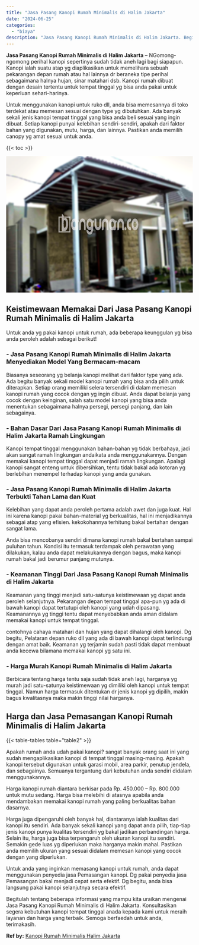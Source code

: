 ```yaml
---
title: "Jasa Pasang Kanopi Rumah Minimalis di Halim Jakarta"
date: "2024-06-25"
categories: 
  - "biaya"
description: "Jasa Pasang Kanopi Rumah Minimalis di Halim Jakarta. Begitulah tentang beberapa informasi yang mampu kita uraikan mengenai Jasa Pasang Kanopi Rumah Minimalis..."
---
```


**Jasa Pasang Kanopi Rumah Minimalis di Halim Jakarta** – NGomong-ngomong perihal kanopi sepertinya sudah tidak aneh lagi bagi siapapun. Kanopi ialah suatu atap yg diaplikasikan untuk memelihara sebuah pekarangan depan rumah atau hal lainnya dr beraneka tipe perihal sebagaimana halnya hujan, sinar matahari dsb. Kanopi rumah dibuat dengan desain tertentu untuk tempat tinggal yg bisa anda pakai untuk keperluan sehari-harinya.

Untuk menggunakan kanopi untuk ruko dll, anda bisa memesannya di toko terdekat atau memesan sesuai dengan type yg dibutuhkan. Ada banyak sekali jenis kanopi tempat tinggal yang bisa anda beli sesuai yang ingin dibuat. Setiap kanopi punyai kelebihan sendiri-sendiri, apakah dari faktor bahan yang digunakan, mutu, harga, dan lainnya. Pastikan anda memilih canopy yg amat sesuai untuk anda.

{{< toc >}}

![Jasa Pasang Kanopi Rumah Minimalis di Halim Jakarta](/images/harga-kanopi-minimalis-08.png)

## Keistimewaan Memakai Dari Jasa Pasang Kanopi Rumah Minimalis di Halim Jakarta

Untuk anda yg pakai kanopi untuk rumah, ada beberapa keunggulan yg bisa anda peroleh adalah sebagai berikut!

### \- Jasa Pasang Kanopi Rumah Minimalis di Halim Jakarta Menyediakan Model Yang Bermacam-macam

Biasanya seseorang yg belanja kanopi melihat dari faktor type yang ada. Ada begitu banyak sekali model kanopi rumah yang bisa anda pilih untuk diterapkan. Setiap orang memiliki selera tersendiri di dalam memesan kanopi rumah yang cocok dengan yg ingin dibuat. Anda dapat belanja yang cocok dengan keinginan, salah satu model kanopi yang bisa anda menentukan sebagaimana halnya persegi, persegi panjang, dan lain sebagainya.

### \- Bahan Dasar Dari Jasa Pasang Kanopi Rumah Minimalis di Halim Jakarta Ramah Lingkungan

Kanopi tempat tinggal menggunakan bahan-bahan yg tidak berbahaya, jadi akan sangat ramah lingkungan andaikata anda menggunakannya. Dengan memakai kanopi tempat tinggal dapat menjadi ramah lingkungan. Apalagi kanopi sangat enteng untuk dibersihkan, tentu tidak bakal ada kotoran yg berlebihan menempel terhadap kanopi yang anda gunakan.

### \- Jasa Pasang Kanopi Rumah Minimalis di Halim Jakarta Terbukti Tahan Lama dan Kuat

Kelebihan yang dapat anda peroleh pertama adalah awet dan juga kuat. Hal ini karena kanopi pakai bahan-material yg berkualitas, hal ini menjadikannya sebagai atap yang efisien. kekokohannya terhitung bakal bertahan dengan sangat lama.

Anda bisa mencobanya sendiri dimana kanopi rumah bakal bertahan sampai puluhan tahun. Kondisi itu termasuk terdampak oleh perawatan yang dilakukan, kalau anda dapat melakukannya dengan bagus, maka kanopi rumah bakal jadi berumur panjang mutunya.

### \- Keamanan Tinggi Dari Jasa Pasang Kanopi Rumah Minimalis di Halim Jakarta

Keamanan yang tinggi menjadi satu-satunya keistimewaan yg dapat anda peroleh selanjutnya. Pekarangan depan tempat tinggal apa-pun yg ada di bawah kanopi dapat tertutupi oleh kanopi yang udah dipasang. Keamanannya yg tinggi tentu dapat menyebabkan anda aman didalam memakai kanopi untuk tempat tinggal.

contohnya cahaya matahari dan hujan yang dapat dihalangi oleh kanopi. Dg begitu, Pelataran depan ruko dll yang ada di bawah kanopi dapat terlindungi dengan amat baik. Keamanan yg terjamin sudah pasti tidak dapat membuat anda kecewa bilamana memakai kanopi yg satu ini.

### \- Harga Murah Kanopi Rumah Minimalis di Halim Jakarta

Berbicara tentang harga tentu saja sudah tidak aneh lagi, harganya yg murah jadi satu-satunya keistimewaan yg dimiliki oleh kanopi untuk tempat tinggal. Namun harga termasuk ditentukan dr jenis kanopi yg dipilih, makin bagus kwalitasnya maka makin tinggi nilai harganya.

## Harga dan Jasa Pemasangan Kanopi Rumah Minimalis di Halim Jakarta

{{< table-tables table="table2" >}}

Apakah rumah anda udah pakai kanopi? sangat banyak orang saat ini yang sudah mengaplikasikan kanopi di tempat tinggal masing-masing. Apakah kanopi tersebut digunakan untuk garasi mobil, area parkir, penutup jendela, dan sebagainya. Semuanya tergantung dari kebutuhan anda sendiri didalam menggunakannya.

Harga kanopi rumah diantara berkisar pada Rp. 450.000 – Rp. 800.000 untuk mutu sedang. Harga bisa melebihi di atasnya apabila anda mendambakan memakai kanopi rumah yang paling berkualitas bahan dasarnya.

Harga juga dipengaruhi oleh banyak hal, diantaranya ialah kualitas dari kanopi itu sendiri. Ada banyak sekali kanopi yang dapat anda pilih, tiap-tiap jenis kanopi punya kualitas tersendiri yg bakal jadikan perbandingan harga. Selain itu, harga juga bisa terpengaruh oleh ukuran kanopi itu sendiri. Semakin gede luas yg diperlukan maka harganya makin mahal. Pastikan anda memilih ukuran yang sesuai didalam memesan kanopi yang cocok dengan yang diperlukan.

Untuk anda yang inginkan memasang kanopi untuk rumah, anda dapat menggunakan penyedia jasa Pemasangan kanopi. Dg pakai penyedia jasa Pemasangan bakal menjadi cepat serta efektif. Dg begitu, anda bisa langsung pakai kanopi selanjutnya secara efektif.

Begitulah tentang beberapa informasi yang mampu kita uraikan mengenai Jasa Pasang Kanopi Rumah Minimalis di Halim Jakarta. Konsultasikan segera kebutuhan kanopi tempat tinggal anada kepada kami untuk meraih layanan dan harga yang terbaik. Semoga berfaedah untuk anda, terimakasih.

**Ref by:**  [Kanopi Rumah Minimalis Halim Jakarta](https://id.wikipedia.org/wiki/Kanopi)
